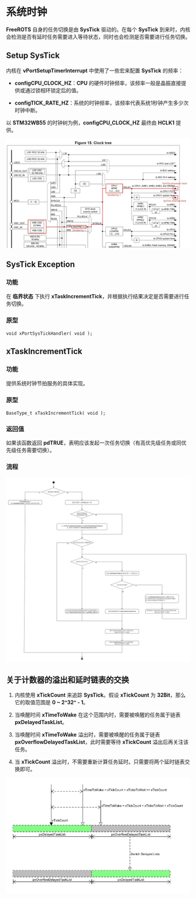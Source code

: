 # 系统时钟

**FreeROTS** 自身的任务切换是由 **SysTick** 驱动的。在每个 **SysTick** 到来时，内核会检测是否有延时任务需要进入等待状态，同时也会检测是否需要进行任务切换。

## Setup SysTick

内核在 **vPortSetupTimerInterrupt** 中使用了一些宏来配置 **SysTick** 的频率：

 - **configCPU_CLOCK_HZ**：**CPU** 的硬件时钟频率，该频率一般是晶振直接提供或通过锁相环锁定后的值。

 - **configTICK_RATE_HZ**：系统的时钟频率，该频率代表系统1秒钟产生多少次时钟中断。

以 **STM32WB55** 的时钟树为例，**configCPU_CLOCK_HZ** 最终由 **HCLK1** 提供。

![Clock Tree][1]

## SysTick Exception

### 功能

在 **临界状态** 下执行 **xTaskIncrementTick**，并根据执行结果决定是否需要进行任务切换。

### 原型

```
void xPortSysTickHandler( void );
```

## xTaskIncrementTick

### 功能

提供系统时钟节拍服务的具体实现。

### 原型

```
BaseType_t xTaskIncrementTick( void );
```

### 返回值

如果该函数返回 **pdTRUE**，表明应该发起一次任务切换（有高优先级任务或同优先级任务需要切换）。

### 流程

![xTaskIncrementTick][2]

## 关于计数器的溢出和延时链表的交换

 1. 内核使用 **xTickCount** 来追踪 **SysTick**。假设 **xTickCount** 为 **32Bit**，那么它的取值范围是 **0 ~ 2^32^ - 1**。

 2. 当唤醒时间 **xTimeToWake** 在这个范围内时，需要被唤醒的任务属于链表 **pxDelayedTaskList**。

 3. 当唤醒时间 **xTimeToWake** 溢出时，需要被唤醒的任务属于链表 **pxOverflowDelayedTaskList**，此时需要等待 **xTickCount** 溢出后再关注该任务。

 4. 当 **xTickCount** 溢出时，不需要重新计算任务延时。只需要将两个延时链表交换即可。

![Switch Delayed Lists][3]

 [1]: ./images/clock_tree.jpg
 [2]: ./images/xTaskIncrementTick.jpg
 [3]: ./images/switch_delayed_lists.jpg
